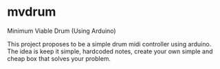 # mvdrum
Minimum Viable Drum (Using Arduino)

This project proposes to be a simple drum midi controller using arduino.
The idea is keep it simple, hardcoded notes, create your own simple and cheap box that solves your problem.